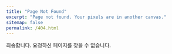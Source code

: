 ```yaml
---
title: "Page Not Found"
excerpt: "Page not found. Your pixels are in another canvas."
sitemap: false
permalink: /404.html
---
```


죄송합니다. 요청하신 페이지를 찾을 수 없습니다.